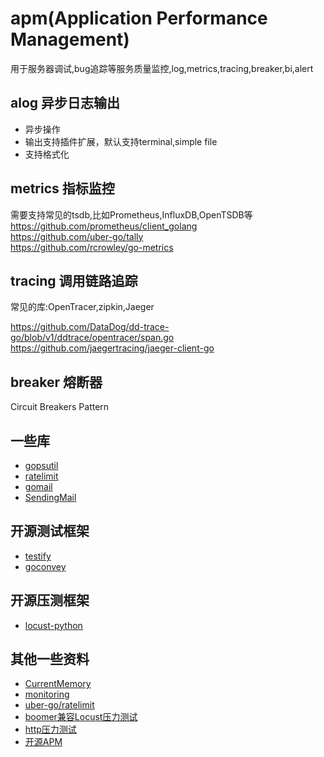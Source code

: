 # apm(Application Performance Management)
用于服务器调试,bug追踪等服务质量监控,log,metrics,tracing,breaker,bi,alert

## alog 异步日志输出
- 异步操作
- 输出支持插件扩展，默认支持terminal,simple file
- 支持格式化

## metrics 指标监控
需要支持常见的tsdb,比如Prometheus,InfluxDB,OpenTSDB等  
https://github.com/prometheus/client_golang  
https://github.com/uber-go/tally  
https://github.com/rcrowley/go-metrics  

## tracing 调用链路追踪
常见的库:OpenTracer,zipkin,Jaeger

https://github.com/DataDog/dd-trace-go/blob/v1/ddtrace/opentracer/span.go    
https://github.com/jaegertracing/jaeger-client-go  

## breaker 熔断器
Circuit Breakers Pattern

## 一些库
- [gopsutil](https://github.com/shirou/gopsutil)
- [ratelimit](https://github.com/uber-go/ratelimit/)
- [gomail](https://github.com/go-gomail/gomail)
- [SendingMail](https://github.com/golang/go/wiki/SendingMail)

## 开源测试框架
- [testify](https://github.com/stretchr/testify)
- [goconvey](https://github.com/smartystreets/goconvey)

## 开源压测框架
- [locust-python](https://locust.io/)

## 其他一些资料
- [CurrentMemory](https://golangcode.com/print-the-current-memory-usage/)
- [monitoring](https://scene-si.org/2018/08/06/basic-monitoring-of-go-apps-with-the-runtime-package/)
- [uber-go/ratelimit](https://www.cyhone.com/articles/analysis-of-uber-go-ratelimit/)
- [boomer兼容Locust压力测试](https://github.com/myzhan/boomer)
- [http压力测试](https://github.com/link1st/go-stress-testing)
- [开源APM](https://blog.csdn.net/konglongaa/article/details/55807192)
